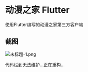# 动漫之家 Flutter

使用Flutter编写的动漫之家第三方客户端

## 截图

![未标题-1.png](https://vip1.loli.net/2020/08/02/UrBtvZGVcEThqIY.png)


代码烂到无法维护...正在重构...